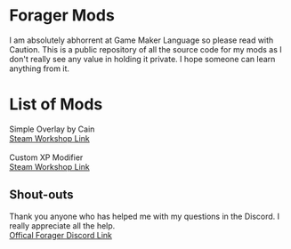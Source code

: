# Forager Mods
I am absolutely abhorrent at Game Maker Language so please read with Caution. This is a public repository of all the source code for my mods as I don't really see any value in holding it private. I hope someone can learn anything from it.

# List of Mods
Simple Overlay by Cain<br>
<a href="https://steamcommunity.com/sharedfiles/filedetails/?id=2290453283">Steam Workshop Link</a>
<br><br>
Custom XP Modifier<br>
<a href="https://steamcommunity.com/sharedfiles/filedetails/?id=2292507442">Steam Workshop Link</a>

## Shout-outs
Thank you anyone who has helped me with my questions in the Discord. I really appreciate all the help. <br>
<a href="https://discord.gg/QZsHbej5Nb">Offical Forager Discord Link</a>
